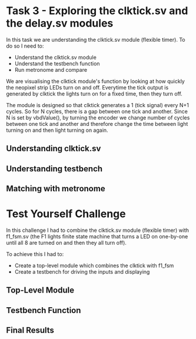 # Task 3 - Exploring the clktick.sv and the delay.sv modules #
In this task we are understanding the clktick.sv module (flexible timer). To do so I need to:

* Understand the clktick.sv module
* Understand the testbench function
* Run metronome and compare

We are visualising the clktick module's function by looking at how quickly the neopixel strip LEDs turn on and off. Everytime the tick output is generated by clktick the lights turn on for a fixed time, then they turn off. 

The module is designed so that clktick generates a 1 (tick signal) every N+1 cycles. So for N cycles, there is a gap between one tick and another. Since N is set by vbdValue(), by turning the encoder we change number of cycles between one tick and another and therefore change the time between light turning on and then light turning on again.

## Understanding clktick.sv ##
## Understanding testbench ##
## Matching with metronome ##

# Test Yourself Challenge #
In this challenge I had to combine the clktick.sv module (flexible timer) with f1_fsm.sv (the F1 lights finite state machine that turns a LED on one-by-one until all 8 are turned on and then they all turn off).

To achieve this I had to:
* Create a top-level module which combines the clktick with f1_fsm
* Create a testbench for driving the inputs and displaying

## Top-Level Module ##
## Testbench Function ##
## Final Results ##
